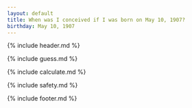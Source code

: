 ```yaml
---
layout: default
title: When was I conceived if I was born on May 10, 1907?
birthday: May 10, 1907
---
```


{% include header.md %}

{% include guess.md %}

{% include calculate.md %}

{% include safety.md %}

{% include footer.md %}



